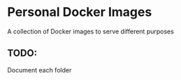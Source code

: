 # Personal Docker Images
A collection of Docker images to serve different purposes

## TODO:
Document each folder
